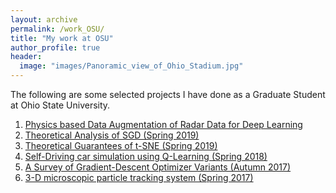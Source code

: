 ```yaml
---
layout: archive
permalink: /work_OSU/
title: "My work at OSU"
author_profile: true
header:
  image: "images/Panoramic_view_of_Ohio_Stadium.jpg"
---
```


The following are some selected projects I have done as a Graduate Student at 
Ohio State University.

1. [Physics based Data Augmentation of Radar Data for Deep Learning](https://tushar-agarwal2909.github.io/work_OSU/under_progress)
2. [Theoretical Analysis of SGD (Spring 2019)](https://tushar-agarwal2909.github.io/work_OSU/SGD_proj_SP19)
3. [Theoretical Guarantees of t-SNE (Spring 2019)](https://tushar-agarwal2909.github.io/work_OSU/tsne_proj_SP19)
4. [Self-Driving car simulation using Q-Learning (Spring 2018)](https://tushar-agarwal2909.github.io/work_OSU/RL_proj_SP18)
5. [A Survey of Gradient-Descent Optimizer Variants (Autumn 2017)](https://tushar-agarwal2909.github.io/work_OSU/opti_proj_AU17)
6. [3-D microscopic particle tracking system (Spring 2017)](https://tushar-agarwal2909.github.io/work_OSU/MS_proj_AU17)